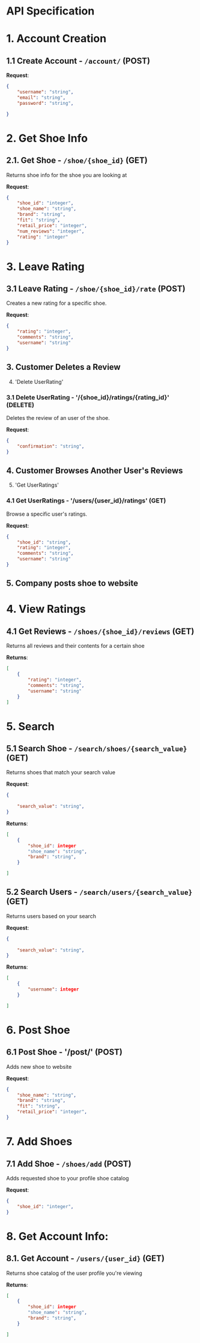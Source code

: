# API Specification


# 1. Account Creation

## 1.1 Create Account - `/account/` (POST)


**Request**:

```json
{
    "username": "string",
    "email": "string",
    "password": "string",

}
```
# 2. Get Shoe Info


## 2.1. Get Shoe - `/shoe/{shoe_id}` (GET)

Returns shoe info for the shoe you are looking at

**Request**:

```json
{
    "shoe_id": "integer",
    "shoe_name": "string",
    "brand": "string",
    "fit": "string",
    "retail_price": "integer",
    "num_reviews": "integer",
    "rating": "integer"
}
```

# 3. Leave Rating

## 3.1 Leave Rating - `/shoe/{shoe_id}/rate` (POST)


Creates a new rating for a specific shoe.

**Request**:

```json
{
    "rating": "integer",
    "comments": "string",
    "username": "string"
}
```

## 3. Customer Deletes a Review

4. 'Delete UserRating'

### 3.1 Delete UserRating - '/{shoe_id}/ratings/{rating_id}' (DELETE)

Deletes the review of an user of the shoe.

**Request**:

```json
{
    "confirmation": "string",
}
```

## 4. Customer Browses Another User's Reviews

5. 'Get UserRatings'

### 4.1 Get UserRatings - '/users/{user_id}/ratings' (GET)

Browse a specific user's ratings.

**Request**:

```json
{
    "shoe_id": "string",
    "rating": "integer",
    "comments": "string",
    "username": "string"
}
```

## 5. Company posts shoe to website


# 4. View Ratings

## 4.1 Get Reviews  - `/shoes/{shoe_id}/reviews` (GET)
Returns all reviews and their contents for a certain shoe

**Returns**:

```json
[
    {
        "rating": "integer",
        "comments": "string",
        "username": "string"
    }
]
```

# 5. Search

## 5.1 Search Shoe - `/search/shoes/{search_value}` (GET)
Returns shoes that match your search value

**Request**:
```json
{
    
    "search_value": "string", 
}
```

**Returns**:
```json
[
    {
        "shoe_id": integer
        "shoe_name": "string", 
        "brand": "string",
    }

]
```

## 5.2 Search Users - `/search/users/{search_value}` (GET)
Returns users based on your search

**Request**:
```json
{
    
    "search_value": "string", 
}
```

**Returns**:
```json
[
    {
        "username": integer
    }

]
```

# 6. Post Shoe

## 6.1 Post Shoe - '/post/' (POST)

Adds new shoe to website

**Request**:

```json
{
    "shoe_name": "string",
    "brand": "string",
    "fit": "string",
    "retail_price": "integer",
}
```

# 7. Add Shoes

## 7.1 Add Shoe - `/shoes/add` (POST)
Adds requested shoe to your profile shoe catalog

**Request**:

```json
{
    "shoe_id": "integer",
}
```

# 8. Get Account Info:

## 8.1. Get Account - `/users/{user_id}` (GET)

Returns shoe catalog of the user profile you're viewing

**Returns**:
```json
[
    {
        "shoe_id": integer
        "shoe_name": "string", 
        "brand": "string",
    }

]
```
   

